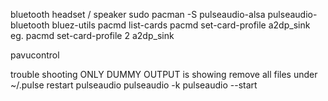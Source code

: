 bluetooth headset / speaker
  sudo pacman -S pulseaudio-alsa pulseaudio-bluetooth bluez-utils
  pacmd list-cards
  pacmd set-card-profile <card number> a2dp_sink
  eg. pacmd set-card-profile 2 a2dp_sink

  pavucontrol

trouble shooting
  ONLY DUMMY OUTPUT is showing
  remove all files under ~/.pulse
  restart pulseaudio
  pulseaudio -k
  pulseaudio --start
      
